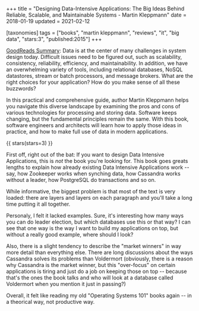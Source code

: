+++
title = "Designing Data-Intensive Applications: The Big Ideas Behind Reliable, Scalable, and Maintainable Systems - Martin Kleppmann"
date = 2018-01-19
updated = 2021-02-12

[taxonomies]
tags = ["books", "martin kleppmann", "reviews", "it", "big data", "stars:3",
"published:2015"]
+++

[GoodReads Summary](https://www.goodreads.com/book/show/34626431-designing-data-intensive-applications):
Data is at the center of many challenges in system design today. Difficult
issues need to be figured out, such as scalability, consistency, reliability,
efficiency, and maintainability. In addition, we have an overwhelming variety
of tools, including relational databases, NoSQL datastores, stream or batch
processors, and message brokers. What are the right choices for your
application? How do you make sense of all these buzzwords?

In this practical and comprehensive guide, author Martin Kleppmann helps you
navigate this diverse landscape by examining the pros and cons of various
technologies for processing and storing data. Software keeps changing, but the
fundamental principles remain the same. With this book, software engineers and
architects will learn how to apply those ideas in practice, and how to make
full use of data in modern applications.

<!-- more -->

{{ stars(stars=3) }}

First off, right out of the bat: If you want to design Data Intensive
Applications, this is *not* the book you're looking for. This book goes greats
lengths to explain how already existing Data Intensive Applications work --
say, how Zookeeper works when synching data, how Cassandra works without a
leader, how PostgreSQL do transactions and so on.

While informative, the biggest problem is that most of the text is very
loaded: there are layers and layers on each paragraph and you'll take a long
time putting it all together.

Personaly, I felt it lacked examples. Sure, it's interesting how many ways you
can do leader election, but which databases use this or that way? I can see
that one way is the way I want to build my applications on top, but without a
really good example, where should I look?

Also, there is a slight tendency to describe the "market winners" in way more
detail than everything else. There are long discussions about the ways
Cassandra solves its problems than Voldermort (obviously, there is a reason
why Cassandra is the market winner, but this "over-focus" on certain
applications is tiring and just do a job on keeping those on top -- because
that's the ones the book talks and who will look at a database called
Voldermort when you mention it just in passing?)

Overall, it felt like reading my old "Operating Systems 101" books again -- in
a theorical way, not productive way.
